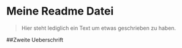 # Meine Readme Datei
> Hier steht lediglich ein Text um etwas geschrieben zu haben.

##Zweite Ueberschrift
